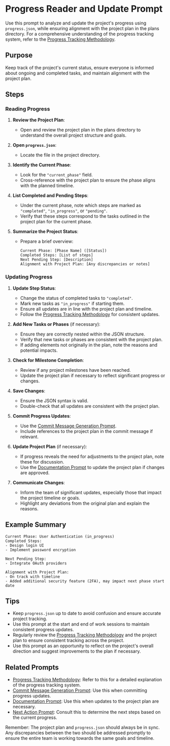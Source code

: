 # Progress Reader and Update Prompt

Use this prompt to analyze and update the project's progress using `progress.json`, while ensuring alignment with the project plan in the plans directory. For a comprehensive understanding of the progress tracking system, refer to the [Progress Tracking Methodology](#10-progress-tracking-methodology).

## Purpose
Keep track of the project's current status, ensure everyone is informed about ongoing and completed tasks, and maintain alignment with the project plan.

## Steps

### Reading Progress

1. **Review the Project Plan**:
   - Open and review the project plan in the plans directory to understand the overall project structure and goals.

2. **Open `progress.json`**:
   - Locate the file in the project directory.

3. **Identify the Current Phase**:
   - Look for the `"current_phase"` field.
   - Cross-reference with the project plan to ensure the phase aligns with the planned timeline.

4. **List Completed and Pending Steps**:
   - Under the current phase, note which steps are marked as `"completed"`, `"in_progress"`, or `"pending"`.
   - Verify that these steps correspond to the tasks outlined in the project plan for the current phase.

5. **Summarize the Project Status**:
   - Prepare a brief overview:
     ```
     Current Phase: [Phase Name] ([Status])
     Completed Steps: [List of steps]
     Next Pending Step: [Description]
     Alignment with Project Plan: [Any discrepancies or notes]
     ```

### Updating Progress

1. **Update Step Status**:
   - Change the status of completed tasks to `"completed"`.
   - Mark new tasks as `"in_progress"` if starting them.
   - Ensure all updates are in line with the project plan and timeline.
   - Follow the [Progress Tracking Methodology](#10-progress-tracking-methodology) for consistent updates.

2. **Add New Tasks or Phases** (if necessary):
   - Ensure they are correctly nested within the JSON structure.
   - Verify that new tasks or phases are consistent with the project plan.
   - If adding elements not originally in the plan, note the reasons and potential impacts.

3. **Check for Milestone Completion**:
   - Review if any project milestones have been reached.
   - Update the project plan if necessary to reflect significant progress or changes.

4. **Save Changes**:
   - Ensure the JSON syntax is valid.
   - Double-check that all updates are consistent with the project plan.

5. **Commit Progress Updates**:
   - Use the [Commit Message Generation Prompt](#3-commit-message-generation-prompt).
   - Include references to the project plan in the commit message if relevant.

6. **Update Project Plan** (if necessary):
   - If progress reveals the need for adjustments to the project plan, note these for discussion.
   - Use the [Documentation Prompt](#5-documentation-prompt) to update the project plan if changes are approved.

7. **Communicate Changes**:
   - Inform the team of significant updates, especially those that impact the project timeline or goals.
   - Highlight any deviations from the original plan and explain the reasons.

## Example Summary
```
Current Phase: User Authentication (in_progress)
Completed Steps: 
- Design login UI
- Implement password encryption

Next Pending Step:
- Integrate OAuth providers

Alignment with Project Plan:
- On track with timeline
- Added additional security feature (2FA), may impact next phase start date
```

## Tips
- Keep `progress.json` up to date to avoid confusion and ensure accurate project tracking.
- Use this prompt at the start and end of work sessions to maintain consistent progress updates.
- Regularly review the [Progress Tracking Methodology](#10-progress-tracking-methodology) and the project plan to ensure consistent tracking across the project.
- Use this prompt as an opportunity to reflect on the project's overall direction and suggest improvements to the plan if necessary.

## Related Prompts
- [Progress Tracking Methodology](#10-progress-tracking-methodology): Refer to this for a detailed explanation of the progress tracking system.
- [Commit Message Generation Prompt](#3-commit-message-generation-prompt): Use this when committing progress updates.
- [Documentation Prompt](#5-documentation-prompt): Use this when updates to the project plan are necessary.
- [Next Action Prompt](#8-next-action-prompt): Consult this to determine the next steps based on the current progress.

Remember: The project plan and `progress.json` should always be in sync. Any discrepancies between the two should be addressed promptly to ensure the entire team is working towards the same goals and timeline.